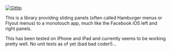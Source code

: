 [![Gittip      ](http://img.shields.io/gittip/patbonecrusher.svg?style=flat)](http://gittip.com/patbonecrusher)

This is a library providing sliding panels (often called Hamburger menus or Flyout menus) to a monotouch app, much like the Facebook iOS left and right panels.

This has been tested on iPhone and iPad and currently seems to be working pretty well.  No unit tests as of yet (bad bad coder!)...

